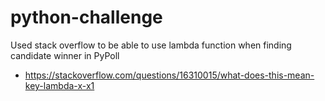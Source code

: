 # python-challenge

Used stack overflow to be able to use lambda function when finding candidate winner in PyPoll 
- https://stackoverflow.com/questions/16310015/what-does-this-mean-key-lambda-x-x1
